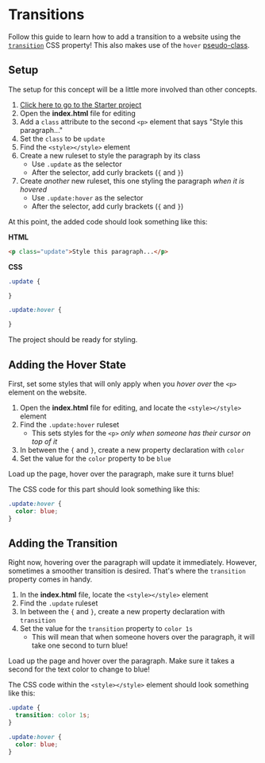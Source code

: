 # Transitions
Follow this guide to learn how to add a transition to a website using the [`transition`](https://www.w3schools.com/css/css3_transitions.asp) CSS property! This also makes use of the `hover` [pseudo-class](https://www.w3schools.com/css/css_pseudo_classes.asp).

## Setup
The setup for this concept will be a little more involved than other concepts.

1. [Click here to go to the Starter project](https://glitch.com/edit/#!/remix/more-css-start-style)
1. Open the **index.html** file for editing
1. Add a `class` attribute to the second `<p>` element that says "Style this paragraph..."
1. Set the `class` to be `update`
1. Find the `<style></style>` element
1. Create a new ruleset to style the paragraph by its class
    - Use `.update` as the selector
    - After the selector, add curly brackets (`{` and `}`)
1. Create _another_ new ruleset, this one styling the paragraph _when it is hovered_
    - Use `.update:hover` as the selector
    - After the selector, add curly brackets (`{` and `}`)

At this point, the added code should look something like this:

**HTML**

```html
<p class="update">Style this paragraph...</p>
```

**CSS**

```css
.update {

}

.update:hover {

}
```

The project should be ready for styling.

## Adding the Hover State
First, set some styles that will only apply when you _hover over_ the `<p>` element on the website.

1. Open the **index.html** file for editing, and locate the `<style></style>` element
1. Find the `.update:hover` ruleset
    - This sets styles for the `<p>` _only when someone has their cursor on top of it_
1. In between the `{` and `}`, create a new property declaration with `color`
1. Set the value for the `color` property to be `blue`

Load up the page, hover over the paragraph, make sure it turns blue!

The CSS code for this part should look something like this:

```css
.update:hover {
  color: blue;
}
```

## Adding the Transition
Right now, hovering over the paragraph will update it immediately. However, sometimes a smoother transition is desired. That's where the `transition` property comes in handy.

1. In the **index.html** file, locate the `<style></style>` element
1. Find the `.update` ruleset
1. In between the `{` and `}`, create a new property declaration with `transition`
1. Set the value for the `transition` property to `color 1s`
    - This will mean that when someone hovers over the paragraph, it will take one second to turn blue!

Load up the page and hover over the paragraph. Make sure it takes a second for the text color to change to blue!

The CSS code within the `<style></style>` element should look something like this:

```css
.update {
  transition: color 1s;
}

.update:hover {
  color: blue;
}
```
